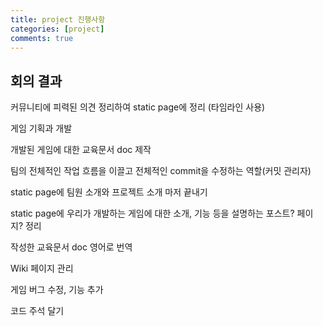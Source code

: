 ```yaml
---
title: project 진행사항
categories: [project]
comments: true
---
```


회의 결과
-------------------------------------------------------------------------
커뮤니티에 피력된 의견 정리하여 static page에 정리 (타임라인 사용)

게임 기획과 개발

개발된 게임에 대한 교육문서 doc 제작

팀의 전체적인 작업 흐름을 이끌고 전체적인 commit을 수정하는 역할(커밋 관리자)

static page에 팀원 소개와 프로젝트 소개 마저 끝내기

static page에 우리가 개발하는 게임에 대한 소개, 기능 등을 설명하는 포스트? 페이지? 정리

작성한 교육문서 doc 영어로 번역

Wiki 페이지 관리

게임 버그 수정, 기능 추가

코드 주석 달기
